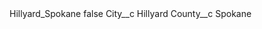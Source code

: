 <?xml version="1.0" encoding="UTF-8"?>
<CustomMetadata xmlns="http://soap.sforce.com/2006/04/metadata" xmlns:xsi="http://www.w3.org/2001/XMLSchema-instance" xmlns:xsd="http://www.w3.org/2001/XMLSchema">
    <label>Hillyard_Spokane</label>
    <protected>false</protected>
    <values>
        <field>City__c</field>
        <value xsi:type="xsd:string">Hillyard</value>
    </values>
    <values>
        <field>County__c</field>
        <value xsi:type="xsd:string">Spokane</value>
    </values>
</CustomMetadata>
